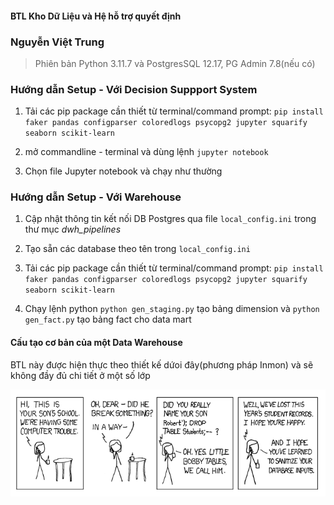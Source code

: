 #### BTL Kho Dữ Liệu và Hệ hỗ trợ quyết định

### Nguyễn Việt Trung

> Phiên bản Python 3.11.7 và PostgresSQL 12.17, PG Admin 7.8(nếu có)

### Hướng dẫn Setup - Với Decision Suppport System

1. Tải các pip package cần thiết từ terminal/command prompt: ```pip install faker pandas configparser coloredlogs psycopg2 jupyter squarify seaborn scikit-learn```

2. mở commandline - terminal và dùng lệnh ```jupyter notebook```

3. Chọn file Jupyter notebook và chạy như thường

### Hướng dẫn Setup - Với Warehouse

1. Cập nhật thông tin kết nối DB Postgres qua file `local_config.ini` trong thư mục *dwh_pipelines*

2. Tạo sẵn các database theo tên trong `local_config.ini`

3. Tải các pip package cần thiết từ terminal/command prompt: ```pip install faker pandas configparser coloredlogs psycopg2 jupyter squarify seaborn scikit-learn```

4. Chạy lệnh python  ```python gen_staging.py``` tạo bảng dimension và ```python gen_fact.py``` tạo bảng fact cho data mart

#### Cấu tạo cơ bản của một Data Warehouse

BTL này được hiện thực theo thiết kế dứoi đây(phương pháp Inmon) và sẽ không đầy đủ chi tiết ở một số lớp
 
![architecture](arch.png)
